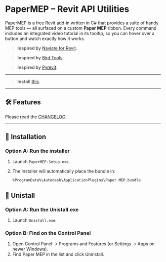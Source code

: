 # PaperMEP – Revit API Utilities

PaperMEP is a free Revit add‑in written in C# that provides a suite of handy MEP tools — all surfaced on a custom **Paper MEP** ribbon. Every command includes an integrated video tutorial in its tooltip, so you can hover over a button and watch exactly how it works.

> **Inspired by** [Naviate for Revit](https://www.naviate.com/naviate-for-revit/).

> **Inspired by** [Bird Tools](https://www.birdtools-developers.com/).

> **Inspired by** [Pyrevit](https://github.com/pyrevitlabs/pyRevit).

---

> **Install** [this](https://github.com/Cazorlas/PaperMEP-C/releases/tag/Installer).

---

## 🛠️ Features

Please read the [CHANGELOG](https://github.com/Cazorlas/PaperMEP-C/blob/main/CHANGELOG.md).

---

## 🚀 Installation

### Option A: Run the installer
1. Launch `PaperMEP-Setup.exe`.  
2. The installer will automatically place the bundle in:
  
   `%ProgramData%\Autodesk\ApplicationPlugins\Paper MEP.bundle`


## 🚀 Unistall
### Option A: Run the Unistall.exe
1. Launch `Unistall.exe`.  

### Option B: Find on the Control Panel
1. Open Control Panel → Programs and Features (or Settings → Apps on newer Windows).
2. Find Paper MEP in the list and click Uninstall.
